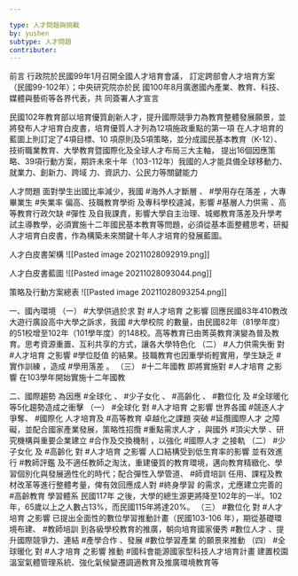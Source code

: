 ```yaml
---

type: 人才問題與挑戰
by: yushen
subtype: 人才問題
contributer: 
---
```


前言
行政院於民國99年1月召開全國人才培育會議， 訂定跨部會人才培育方案（民國99-102年）；中央研究院亦於民 國100年8月廣邀國內產業、教育、科技、媒體與藝術等各界代表，共 同簽署人才宣言

民國102年教育部以培育優質創新人才，提升國際競爭力為教育整體發展願景，並將發布人才培育白皮書，培育優質人才列為12項施政重點的第一項
在人才培育的藍圖上則訂定了4項目標、10 項原則及5項策略，並分成國民基本教育（K-12）、技術職業教育、大學教育暨國際化及全球人才布局三大主軸， 提出16個因應策略、39項行動方案，期許未來十年（103-112年）我國的人才能具備全球移動力、就業力、創新力、跨域 力、資訊力、公民力等關鍵能力

人才問題
面對學生出國比率減少，我國 #海外人才斷層 、 #學用存在落差 ，大專畢業生 #失業率 偏高、技職教育學術 及專科學校遽減，影響 #基層人力供需 、高等教育行政欠缺 #彈性 及自我課責，影響大學自主治理、城鄉教育落差及升學考試主導教學，必須實施十二年國民基本教育等問題，必須從基本面整體思考，研擬人才培育白皮書，作為構築未來關鍵十年人才培育的發展藍圖。



人才白皮書架構
![[Pasted image 20211028092919.png]]

人才白皮書藍圖
![[Pasted image 20211028093044.png]]

策略及行動方案總表
![[Pasted image 20211028093254.png]]

一、國內環境
（一） #大學供過於求 對 #人才培育 之影響 
           回應民國83年410教改大遊行廣設高中大學之訴求，我國 #大學校院 的數量，由民國82年（81學年度）的51校增至102年（101學年度）的148校。高等教育已由菁英教育演變為普及教育。思考資源重置、互利共享的方式，讓各大學特色化
（二） #人力供需失衡 對 #人才培育 之影響
           #學位貶值 的結果。技職教育也因重學術輕實用，學生缺乏 #實作訓練 ，造成 #學用落差 。
（三） #十二年國教 即將實施對 #人才培育 之影響
           在103學年開始實施十二年國教

二、國際趨勢
為因應 #全球化 、 #少子女化 、 #高齡化 、 #數位化  及 #全球暖化 等5化趨勢造成之衝擊
（一） #全球化 對 #人才培育 之影響
           世界各國 #競逐人才 爭奪、 #國際化 人才培育及 #高等教育 卓越化之課題
		   突破 #延攬國際人才 之障礙，並配合國家產業發展，策略性招攬 #重點需求人才 ，與國外 #頂尖大學 、研究機構與重要企業建立 #合作及交換機制 ，以強化 #國際人才 之接軌
（二） #少子女化 及 #高齡化 對 #人才培育 之影響
          人口結構受到低生育率的影響
		  並有效進行 #教師評鑑 及不適任教師之淘汰，重建優質的教育環境，邁向教育精緻化、學習個別化與發展適性化的時代；配合彈性入學管道、  #師資培訓 任用、課程及教材改革等進行整體考量，俾有效回應成人對 #終身學習 的需求，尤應建立完善的 #高齡教育 學習體系
		  民國117年 之後，大學的總生源更將降至102年的一半。102年，65歲以上之人數占13%，而民國115年將達20%。
（三） #數位化 對 #人才培育 之影響
           已提出全面性的數位學習推動計畫（民國103-106 年），期從基礎環境布建、 #教師培訓 到各級學校教育的推廣，朝向培育國家優秀 #數位人才 、提升國際競爭力、連結 #產學合作 、發展 #數位學習產業 的願景來推動
（四） #全球暖化 對 #人才培育 之影響 
           推動  #國科會能源國家型科技人才培育計畫
		   建置校園溫室氣體管理系統、強化氣候變遷調適教育及推廣環境教育等
           
		   
		  